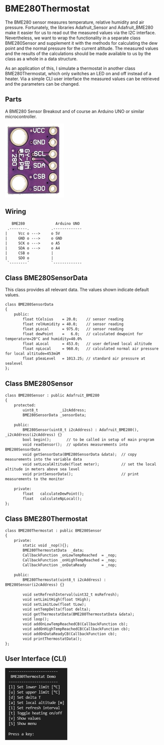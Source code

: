 # BME280Thermostat

The BME280 sensor measures temperature, relative humidity and air 
pressure. Fortunately, the libraries Adafruit_Sensor and 
Adafruit_BME280 make it easier for us to read out the measured 
values via the I2C interface. Nevertheless, we want to wrap the 
functionality in a separate class BME280Sensor and supplement it 
with the methods for calculating the dew point and the normal 
pressure for the current altitude. The measured values and the 
results of the calculations should be made available to us by the 
class as a whole in a data structure.

As an application of this, I simulate a thermostat in another class 
BME280Thermostat, which only switches an LED on and off instead of
a heater. Via a simple CLI user interface the measured values can 
be retrieved and the parameters can be changed. 

## Parts

A BME280 Sensor Breakout and of course an Arduino UNO or similar
microcontroller.

![BME280](images/BME280Sensor.jpg)

## Wiring
       BME280              Arduino UNO
     .--------.          .-------------
    |     Vcc o --->     o 5V
    |     GND o --->     o GND
    |     SCK o --->     o A5
    |     SDA o --->     o A4
    |     CSB o          |
    |     SDO o          |
     `--------´          `-------------

## Class BME280SensorData
This class provides all relevant data. The values shown indicate 
default values.
```
class BME280SensorData
{
    public:
        float tCelsius    = 20.0;    // sensor reading
        float relHumidity = 40.0;    // sensor reading
        float pLocal      = 975.0;   // sensor reading
        float dewPoint    =   6.0;   // calculated dewpoint for temperature=20°C and humidity=40.0%
        float aLocal      = 453.0;   // user defined local altitude
        float npLocal     = 960.0;   // calculated normal air pressure for local altitude=453müM
        float pSeaLevel   = 1013.25; // standard air pressure at sealevel
};
```
## Class BME280Sensor
```
class BME280Sensor : public Adafruit_BME280
{
    protected:
        uint8_t          _i2cAddress;
        BME280SensorData _sensorData;

    public:
        BME280Sensor(uint8_t i2cAddress) : Adafruit_BME280(), _i2cAddress(i2cAddress) {}
        bool begin();       // to be called in setup of main program
        void readSensor();  // updates measurements into BME280SensorData
        void getSensorData(BME280SensorData &data);  // copy measurements into the variable data
        void setLocalAltitude(float meter);          // set the local altitude in meters above sea level
        void printSensorData();                      // print measurements to the monitor

    private:
        float   calculateDewPoint();
        float   calculateNpLocal();
};
```

## Class BME280Thermostat
```
class BME280Thermostat : public BME280Sensor
{
    private:
        static void _nop(){};
        BME280ThermostatData  _data;
        CallbackFunction _onLowTempReached  = _nop;
        CallbackFunction _onHighTempReached = _nop;
        CallbackFunction _onDataReady       = _nop;

    public:
        BME280Thermostat(uint8_t i2cAddress) : BME280Sensor(i2cAddress) {}

        void setRefreshInterval(uint32_t msRefresh);
        void setLimitHigh(float tHigh);
        void setLimitLow(float tLow);
        void setTempDelta(float delta);
        void getThermostatData(BME280ThermostatData &data);
        void loop();
        void addOnLowTempReachedCB(CallbackFunction cb);
        void addOnHighTempReachedCB(CallbackFunction cb);
        void addOnDataReadyCB(CallbackFunction cb);
        void printThermostatData();
};
```


## User Interface (CLI)

![CLI](images/cliMenuBME280Thermostat.jpg)
